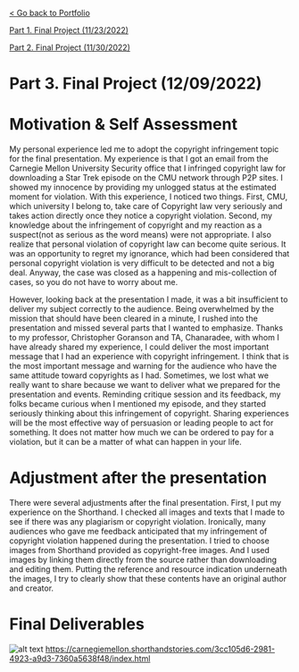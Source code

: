 
[< Go back to Portfolio](https://kibokk.github.io/portfolio/)

[Part 1. Final Project (11/23/2022)](/finalproject.md)

[Part 2. Final Project (11/30/2022)](/finalproject2.md)



# Part 3. Final Project (12/09/2022)


# Motivation & Self Assessment

My personal experience led me to adopt the copyright infringement topic for the final presentation. My experience is that I got an email from the Carnegie Mellon University Security office that I infringed copyright law for downloading a Star Trek episode on the CMU network through P2P sites. I showed my innocence by providing my unlogged status at the estimated moment for violation. With this experience, I noticed two things. First, CMU, which university I belong to, take care of Copyright law very seriously and takes action directly once they notice a copyright violation. Second, my knowledge about the infringement of copyright and my reaction as a suspect(not as serious as the word means) were not appropriate. I also realize that personal violation of copyright law can become quite serious. It was an opportunity to regret my ignorance, which had been considered that personal copyright violation is very difficult to be detected and not a big deal. Anyway, the case was closed as a happening and mis-collection of cases, so you do not have to worry about me.

However, looking back at the presentation I made, it was a bit insufficient to deliver my subject correctly to the audience. Being overwhelmed by the mission that should have been cleared in a minute, I rushed into the presentation and missed several parts that I wanted to emphasize. Thanks to my professor, Christopher Goranson and TA, Chanaradee, with whom I have already shared my experience, I could deliver the most important message that I had an experience with copyright infringement. I think that is the most important message and warning for the audience who have the same attitude toward copyrights as I had. Sometimes, we lost what we really want to share because we want to deliver what we prepared for the presentation and events. Reminding critique session and its feedback, my folks became curious when I mentioned my episode, and they started seriously thinking about this infringement of copyright. Sharing experiences will be the most effective way of persuasion or leading people to act for something. It does not matter how much we can be ordered to pay for a violation, but it can be a matter of what can happen in your life. 

# Adjustment after the presentation

There were several adjustments after the final presentation. First, I put my experience on the Shorthand. I checked all images and texts that I made to see if there was any plagiarism or copyright violation. Ironically, many audiences who gave me feedback anticipated that my infringement of copyright violation happened during the presentation. I tried to choose images from Shorthand provided as copyright-free images. And I used images by linking them directly from the source rather than downloading and editing them. Putting the reference and resource indication underneath the images, I try to clearly show that these contents have an original author and creator.

# Final Deliverables

![alt text](https://kibokk.github.io/portfolio/have-you-ever-i_linkedin-cover.jpeg)
https://carnegiemellon.shorthandstories.com/3cc105d6-2981-4923-a9d3-7360a5638f48/index.html
